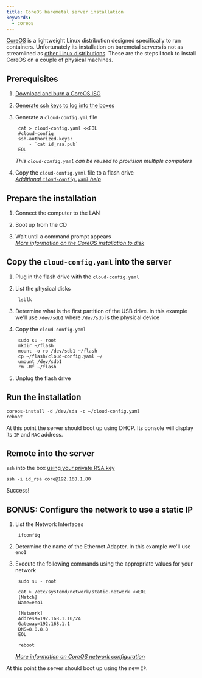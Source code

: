 ```yaml
---
title: CoreOS baremetal server installation
keywords:
  - coreos
---
```


[CoreOS](https://coreos.com/) is a lightweight Linux distribution designed specifically to run containers. Unfortunately its installation on baremetal servers is not as streamlined as [other Linux distributions](https://www.ubuntu.com/download/desktop/install-ubuntu-desktop). These are the steps I took to install CoreOS on a couple of physical machines.  

## Prerequisites  

1. [Download and burn a CoreOS ISO](https://coreos.com/os/docs/latest/booting-with-iso.html)  

1. [Generate ssh keys to log into the boxes](https://www.tddapps.com/2017/01/15/how-to-use-your-keybase-key-for-ssh/)  

1. Generate a `cloud-config.yml` file  

        cat > cloud-config.yaml <<EOL
        #cloud-config
        ssh-authorized-keys:
            - `cat id_rsa.pub`
        EOL

    *This `cloud-config.yaml` can be reused to provision multiple computers*  

1. Copy the `cloud-config.yaml` file to a flash drive  
    *[Additional `cloud-config.yaml` help](https://www.digitalocean.com/community/tutorials/how-to-use-cloud-config-for-your-initial-server-setup)*  

## Prepare the installation  

1. Connect the computer to the LAN  

1. Boot up from the CD  

1. Wait until a command prompt appears  
    *[More information on the CoreOS installation to disk](https://coreos.com/os/docs/latest/installing-to-disk.html)*

## Copy the `cloud-config.yaml` into the server  

1. Plug in the flash drive with the `cloud-config.yaml`  

1. List the physical disks  

        lsblk

1. Determine what is the first partition of the USB drive. In this example we'll use `/dev/sdb1` where `/dev/sdb` is the physical device  

1. Copy the `cloud-config.yaml`  

        sudo su - root
        mkdir ~/flash
        mount -o ro /dev/sdb1 ~/flash
        cp ~/flash/cloud-config.yaml ~/
        umount /dev/sdb1
        rm -Rf ~/flash

1. Unplug the flash drive  

## Run the installation  

    coreos-install -d /dev/sda -c ~/cloud-config.yaml
    reboot

At this point the server should boot up using DHCP. Its console will display its `IP` and `MAC` address.

## Remote into the server  

`ssh` into the box [using your private RSA key](https://www.cyberciti.biz/faq/force-ssh-client-to-use-given-private-key-identity-file/)  

    ssh -i id_rsa core@192.168.1.80

Success!

## BONUS: Configure the network to use a static IP  

1. List the Network Interfaces  

        ifconfig

1. Determine the name of the Ethernet Adapter. In this example we'll use `eno1`  

1. Execute the following commands using the appropriate values for your network  

        sudo su - root

        cat > /etc/systemd/network/static.network <<EOL
        [Match]
        Name=eno1

        [Network]
        Address=192.168.1.10/24
        Gateway=192.168.1.1
        DNS=8.8.8.8
        EOL

        reboot

    *[More information on CoreOS network configuration](https://coreos.com/os/docs/latest/network-config-with-networkd.html)*  

At this point the server should boot up using the new `IP`.
